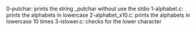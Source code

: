 0-putchar: prints the string _putchar without use the stdio
1-alphabet.c: prints the alphabets in lowercase
2-alphabet_x10.c: prints the alphabets in lowercase 10 times
3-islower.c: checks for the lower character
